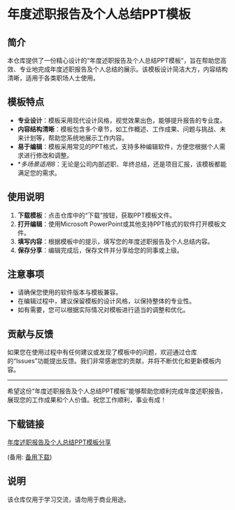 # 年度述职报告及个人总结PPT模板

## 简介
本仓库提供了一份精心设计的“年度述职报告及个人总结PPT模板”，旨在帮助您高效、专业地完成年度述职报告及个人总结的展示。该模板设计简洁大方，内容结构清晰，适用于各类职场人士使用。

## 模板特点
- **专业设计**：模板采用现代设计风格，视觉效果出色，能够提升报告的专业度。
- **内容结构清晰**：模板包含多个章节，如工作概述、工作成果、问题与挑战、未来计划等，帮助您系统地展示工作内容。
- **易于编辑**：模板采用常见的PPT格式，支持多种编辑软件，方便您根据个人需求进行修改和调整。
- **多场景适用8*：无论是公司内部述职、年终总结，还是项目汇报，该模板都能满足您的需求。

## 使用说明
1. **下载模板**：点击仓库中的“下载”按钮，获取PPT模板文件。
2. **打开编辑**：使用Microsoft PowerPoint或其他支持PPT格式的软件打开模板文件。
3. **填写内容**：根据模板中的提示，填写您的年度述职报告及个人总结内容。
4. **保存分享**：编辑完成后，保存文件并分享给您的同事或上级。

## 注意事项
- 请确保您使用的软件版本与模板兼容。
- 在编辑过程中，建议保留模板的设计风格，以保持整体的专业性。
- 如有需要，您可以根据实际情况对模板进行适当的调整和优化。

## 贡献与反馈
如果您在使用过程中有任何建议或发现了模板中的问题，欢迎通过仓库的“Issues”功能提出反馈。我们非常感谢您的贡献，并将不断优化和更新模板内容。

---

希望这份“年度述职报告及个人总结PPT模板”能够帮助您顺利完成年度述职报告，展现您的工作成果和个人价值。祝您工作顺利，事业有成！

## 下载链接
[年度述职报告及个人总结PPT模板分享](https://pan.quark.cn/s/d0e574a748e6) 

(备用: [备用下载](https://pan.baidu.com/s/117R52dfO9IVeLYFd95EV1g?pwd=1234))

## 说明

该仓库仅用于学习交流，请勿用于商业用途。
